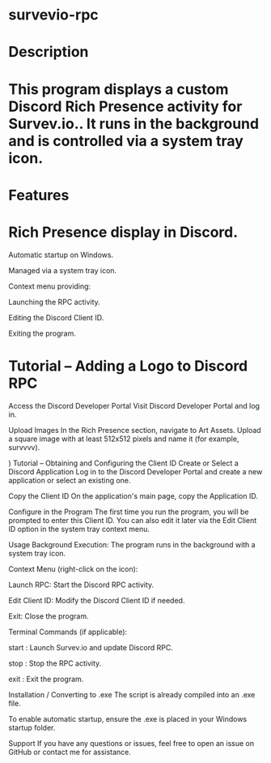 # survevio-rpc

# Description
# This program displays a custom Discord Rich Presence activity for Survev.io.. It runs in the background and is controlled via a system tray icon.

# Features
# Rich Presence display in Discord.

Automatic startup on Windows.

Managed via a system tray icon.

Context menu providing:

Launching the RPC activity.

Editing the Discord Client ID.

Exiting the program.

 # Tutorial – Adding a Logo to Discord RPC
Access the Discord Developer Portal Visit Discord Developer Portal and log in.

Upload Images In the Rich Presence section, navigate to Art Assets. Upload a square image with at least 512x512 pixels and name it (for example, survvvv).

)
Tutorial – Obtaining and Configuring the Client ID
Create or Select a Discord Application Log in to the Discord Developer Portal and create a new application or select an existing one.

Copy the Client ID On the application's main page, copy the Application ID.

Configure in the Program The first time you run the program, you will be prompted to enter this Client ID. You can also edit it later via the Edit Client ID option in the system tray context menu.

Usage
Background Execution: The program runs in the background with a system tray icon.

Context Menu (right-click on the icon):

Launch RPC: Start the Discord RPC activity.

Edit Client ID: Modify the Discord Client ID if needed.

Exit: Close the program.

Terminal Commands (if applicable):

start : Launch Survev.io and update Discord RPC.

stop : Stop the RPC activity.

exit : Exit the program.

Installation / Converting to .exe
The script is already compiled into an .exe file.

To enable automatic startup, ensure the .exe is placed in your Windows startup folder.

Support
If you have any questions or issues, feel free to open an issue on GitHub or contact me for assistance.
